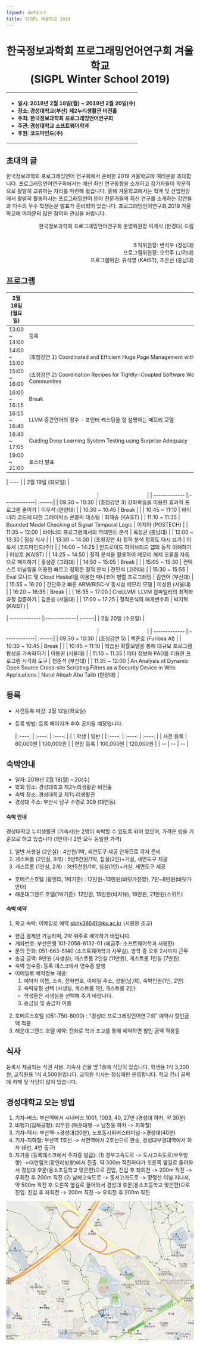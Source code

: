 ```yaml
---
layout: default
title: SIGPL 겨울학교 2019
---
```


<h1>
<center>
한국정보과학회 프로그래밍언어연구회 겨울학교
<br> (SIGPL Winter School 2019)
</center>
</h1>
<center><table><tbody><tr><th align="left">
<ul>
<li>
    일시: 2019년 2월 18일(월) ~ 2019년 2월 20일(수)
</li><li>
    장소: 경성대학교(부산) 제2누리생활관 비전홀
</li><li>
    주최: 한국정보과학회 프로그래밍언어연구회
</li><li>
    주관: 경성대학교 소프트웨어학과
</li><li>
    후원: 코드마인드(주)
</li></ul>
</th></tr></tbody></table>
</center>

<h2>초대의 글</h2>

<p>
  한국정보과학회 프로그래밍언어 연구회에서 준비한 2019 겨울학교에 여러분을 초대합니다.
  프로그래밍언어연구회에서는 매년 최신 연구동향을 소개하고 참가자들이 학문적으로 활발히 교류하는 자리를 마련해 왔습니다.
  올해 겨울학교에서는 학계 및 산업현장에서 활발히 활동하시는 프로그래밍언어 분야 전문가들의 최신 연구를 소개하는 강연들과
  다수의 우수 학생논문 발표가 준비되어 있습니다. 프로그래밍언어연구회 2019 겨울학교에 여러분의 많은 참여와 관심을 바랍니다.
</p>

<p align="right">
한국정보과학회 프로그래밍언어연구회 운영위원장 이계식 (한경대) 드림
</p>

<p align="right">
<br> 조직위원장: 변석우 (경성대)
<br> 프로그램위원장: 오학주 (고려대)
<br> 프로그램위원: 류석영 (KAIST), 조은선 (충남대)

</p>

<h2>프로그램</h2>

| 2월 18일 (월요일) | &nbsp;&nbsp;&nbsp;&nbsp;&nbsp;&nbsp;&nbsp;&nbsp;&nbsp;&nbsp;&nbsp;&nbsp;&nbsp;&nbsp;&nbsp;&nbsp;&nbsp;&nbsp;&nbsp;&nbsp;&nbsp;&nbsp;&nbsp;&nbsp;&nbsp;&nbsp;&nbsp;&nbsp;&nbsp;&nbsp;&nbsp;&nbsp;&nbsp;&nbsp;&nbsp;&nbsp;&nbsp;&nbsp;&nbsp;&nbsp;&nbsp;&nbsp;&nbsp;&nbsp;&nbsp;&nbsp;&nbsp;&nbsp;&nbsp;&nbsp;&nbsp;&nbsp;&nbsp;&nbsp;&nbsp;&nbsp;&nbsp;&nbsp;&nbsp;&nbsp;&nbsp;&nbsp;&nbsp;&nbsp;&nbsp;&nbsp;&nbsp;&nbsp;&nbsp;&nbsp;&nbsp;&nbsp;&nbsp;&nbsp;&nbsp;&nbsp;&nbsp;&nbsp;&nbsp;&nbsp;&nbsp;&nbsp;&nbsp;&nbsp;&nbsp;&nbsp;&nbsp;&nbsp;&nbsp;&nbsp;&nbsp;&nbsp;&nbsp;&nbsp;&nbsp;&nbsp;&nbsp;&nbsp;&nbsp;&nbsp;&nbsp;&nbsp;&nbsp;&nbsp;&nbsp;&nbsp;&nbsp;&nbsp;&nbsp;&nbsp;&nbsp;&nbsp;&nbsp;&nbsp;&nbsp;&nbsp;&nbsp;&nbsp;&nbsp;&nbsp;&nbsp;&nbsp;&nbsp;&nbsp;&nbsp;&nbsp;&nbsp;&nbsp;&nbsp;&nbsp;&nbsp;&nbsp;&nbsp;&nbsp;&nbsp;&nbsp;&nbsp;&nbsp;&nbsp;&nbsp;&nbsp;&nbsp;&nbsp;&nbsp;&nbsp;&nbsp;&nbsp;&nbsp;&nbsp;&nbsp;&nbsp;&nbsp;&nbsp;&nbsp;&nbsp;&nbsp;&nbsp;&nbsp;&nbsp;&nbsp;&nbsp;&nbsp;&nbsp;&nbsp;&nbsp;&nbsp;&nbsp;&nbsp;&nbsp;&nbsp;&nbsp;&nbsp;&nbsp;&nbsp;&nbsp;&nbsp;&nbsp;&nbsp;&nbsp;&nbsp;&nbsp;&nbsp;&nbsp;&nbsp;&nbsp;&nbsp;&nbsp;&nbsp;&nbsp; | &nbsp;&nbsp;&nbsp;&nbsp;&nbsp;&nbsp;&nbsp;&nbsp;&nbsp;&nbsp;&nbsp;&nbsp;&nbsp;&nbsp;&nbsp;&nbsp;&nbsp;&nbsp;&nbsp;&nbsp;&nbsp;&nbsp;&nbsp;&nbsp;&nbsp;&nbsp;&nbsp;&nbsp;&nbsp;&nbsp;&nbsp; |
| ------------- |:-------------| :-----:|
| 13:00 ~ 14:00 | 등록 | |
| 14:00 ~ 15:00 | (초청강연 1) Coordinated and Efficient Huge Page Management with Ingens | 권영진 (KAIST) |
| 15:00 ~ 16:00 | (초청강연 2) Coordination Recipes for Tightly-Coupled Software Work in Open Source Software (OSS) Communities | 문은영 (KAIST) |
| 16:00 ~ 16:15 | Break | |
| 16:15 ~ 16:40 | LLVM 중간언어의 정수 - 포인터 캐스팅을 잘 설명하는 메모리 모델 | 이준영 (서울대) |
| 16:40 ~ 17:05 | Guiding Deep Learning System Testing using Surprise Adequacy | 김진한 (KAIST) |
| 19:00 ~ 21:00 | 포스터 발표 | 대학원생 |

| ---- |
| 2월 19일 (화요일) | &nbsp;&nbsp;&nbsp;&nbsp;&nbsp;&nbsp;&nbsp;&nbsp;&nbsp;&nbsp;&nbsp;&nbsp;&nbsp;&nbsp;&nbsp;&nbsp;&nbsp;&nbsp;&nbsp;&nbsp;&nbsp;&nbsp;&nbsp;&nbsp;&nbsp;&nbsp;&nbsp;&nbsp;&nbsp;&nbsp;&nbsp;&nbsp;&nbsp;&nbsp;&nbsp;&nbsp;&nbsp;&nbsp;&nbsp;&nbsp;&nbsp;&nbsp;&nbsp;&nbsp;&nbsp;&nbsp;&nbsp;&nbsp;&nbsp;&nbsp;&nbsp;&nbsp;&nbsp;&nbsp;&nbsp;&nbsp;&nbsp;&nbsp;&nbsp;&nbsp;&nbsp;&nbsp;&nbsp;&nbsp;&nbsp;&nbsp;&nbsp;&nbsp;&nbsp;&nbsp;&nbsp;&nbsp;&nbsp;&nbsp;&nbsp;&nbsp;&nbsp;&nbsp;&nbsp;&nbsp;&nbsp;&nbsp;&nbsp;&nbsp;&nbsp;&nbsp;&nbsp;&nbsp;&nbsp;&nbsp;&nbsp;&nbsp;&nbsp;&nbsp;&nbsp;&nbsp;&nbsp;&nbsp;&nbsp;&nbsp;&nbsp;&nbsp;&nbsp;&nbsp;&nbsp;&nbsp;&nbsp;&nbsp;&nbsp;&nbsp;&nbsp;&nbsp;&nbsp;&nbsp;&nbsp;&nbsp;&nbsp;&nbsp;&nbsp;&nbsp;&nbsp;&nbsp;&nbsp;&nbsp;&nbsp;&nbsp;&nbsp;&nbsp;&nbsp;&nbsp;&nbsp;&nbsp;&nbsp;&nbsp;&nbsp;&nbsp;&nbsp;&nbsp;&nbsp;&nbsp;&nbsp;&nbsp;&nbsp;&nbsp;&nbsp;&nbsp;&nbsp;&nbsp;&nbsp;&nbsp;&nbsp;&nbsp;&nbsp;&nbsp;&nbsp;&nbsp;&nbsp;&nbsp;&nbsp;&nbsp;&nbsp;&nbsp;&nbsp;&nbsp;&nbsp;&nbsp;&nbsp;&nbsp;&nbsp;&nbsp;&nbsp;&nbsp;&nbsp;&nbsp;&nbsp;&nbsp;&nbsp;&nbsp;&nbsp;&nbsp;&nbsp;&nbsp;&nbsp;&nbsp;&nbsp;&nbsp;&nbsp;&nbsp;&nbsp; | &nbsp;&nbsp;&nbsp;&nbsp;&nbsp;&nbsp;&nbsp;&nbsp;&nbsp;&nbsp;&nbsp;&nbsp;&nbsp;&nbsp;&nbsp;&nbsp;&nbsp;&nbsp;&nbsp;&nbsp;&nbsp;&nbsp;&nbsp;&nbsp;&nbsp;&nbsp;&nbsp;&nbsp;&nbsp;&nbsp;&nbsp; |
| ------------- |:-------------| :-----:|
| 09:30 ~ 10:30 | (초청강연 3) 강화학습을 이용한 효과적 프로그램 줄이기 | 이우석 (한양대) |
| 10:30 ~ 10:45 | Break | |
| 10:45 ~ 11:10 | 바이너리 코드에 대한 그레이박스 콘콜릭 테스팅 | 최재승 (KAIST) |
| 11:10 ~ 11:35 | Bounded Model Checking of Signal Temporal Logic | 이지아 (POSTECH) |
| 11:35 ~ 12:00 | 바이너리 프로그램에서의 역테인트 분석 | 목성균 (충남대) |
| 12:00 ~ 13:30 | 점심 식사 | |
| 13:30 ~ 14:00 | (초청강연 4) 정적 분석 정확도 다시 보기 | 이욱세 (코드마인드(주)) |
| 14:00 ~ 14:25 | 안드로이드 하이브리드 앱의 동작 이해하기 | 이성호 (KAIST) |
| 14:25 ~ 14:50 | 정적 분석을 활용하여 메모리 해제 오류를 자동으로 패치하기 | 홍성준 (고려대) |
| 14:50 ~ 15:05 | Break | |
| 15:05 ~ 15:30 | 컨텍스트 터널링을 이용한 빠르고 정확한 정적 분석 | 전민석 (고려대) |
| 15:30 ~ 15:55 | Eval 모나드 및 Cloud Haskell을 이용한 매니코어 병렬 프로그래밍 | 김연어 (부산대) |
| 15:55 ~ 16:20 | 간단하고 빠른 ARM/RISC-V 동시성 메모리 모델 | 이성환 (서울대) |
| 16:20 ~ 16:35 | Break | |
| 16:35 ~ 17:00 | CreLLVM: LLVM 컴파일러의 최적화 과정 검증하기 | 김윤승 (서울대) |
| 17:00 ~ 17:25 | 정적분석의 매개변수화 | 박지혁 (KAIST) |

| ------------- |:-------------| :-----:|
| 2월 20일 (수요일) | &nbsp;&nbsp;&nbsp;&nbsp;&nbsp;&nbsp;&nbsp;&nbsp;&nbsp;&nbsp;&nbsp;&nbsp;&nbsp;&nbsp;&nbsp;&nbsp;&nbsp;&nbsp;&nbsp;&nbsp;&nbsp;&nbsp;&nbsp;&nbsp;&nbsp;&nbsp;&nbsp;&nbsp;&nbsp;&nbsp;&nbsp;&nbsp;&nbsp;&nbsp;&nbsp;&nbsp;&nbsp;&nbsp;&nbsp;&nbsp;&nbsp;&nbsp;&nbsp;&nbsp;&nbsp;&nbsp;&nbsp;&nbsp;&nbsp;&nbsp;&nbsp;&nbsp;&nbsp;&nbsp;&nbsp;&nbsp;&nbsp;&nbsp;&nbsp;&nbsp;&nbsp;&nbsp;&nbsp;&nbsp;&nbsp;&nbsp;&nbsp;&nbsp;&nbsp;&nbsp;&nbsp;&nbsp;&nbsp;&nbsp;&nbsp;&nbsp;&nbsp;&nbsp;&nbsp;&nbsp;&nbsp;&nbsp;&nbsp;&nbsp;&nbsp;&nbsp;&nbsp;&nbsp;&nbsp;&nbsp;&nbsp;&nbsp;&nbsp;&nbsp;&nbsp;&nbsp;&nbsp;&nbsp;&nbsp;&nbsp;&nbsp;&nbsp;&nbsp;&nbsp;&nbsp;&nbsp;&nbsp;&nbsp;&nbsp;&nbsp;&nbsp;&nbsp;&nbsp;&nbsp;&nbsp;&nbsp;&nbsp;&nbsp;&nbsp;&nbsp;&nbsp;&nbsp;&nbsp;&nbsp;&nbsp;&nbsp;&nbsp;&nbsp;&nbsp;&nbsp;&nbsp;&nbsp;&nbsp;&nbsp;&nbsp;&nbsp;&nbsp;&nbsp;&nbsp;&nbsp;&nbsp;&nbsp;&nbsp;&nbsp;&nbsp;&nbsp;&nbsp;&nbsp;&nbsp;&nbsp;&nbsp;&nbsp;&nbsp;&nbsp;&nbsp;&nbsp;&nbsp;&nbsp;&nbsp;&nbsp;&nbsp;&nbsp;&nbsp;&nbsp;&nbsp;&nbsp;&nbsp;&nbsp;&nbsp;&nbsp;&nbsp;&nbsp;&nbsp;&nbsp;&nbsp;&nbsp;&nbsp;&nbsp;&nbsp;&nbsp;&nbsp;&nbsp;&nbsp;&nbsp;&nbsp;&nbsp;&nbsp;&nbsp;&nbsp; | &nbsp;&nbsp;&nbsp;&nbsp;&nbsp;&nbsp;&nbsp;&nbsp;&nbsp;&nbsp;&nbsp;&nbsp;&nbsp;&nbsp;&nbsp;&nbsp;&nbsp;&nbsp;&nbsp;&nbsp;&nbsp;&nbsp;&nbsp;&nbsp;&nbsp;&nbsp;&nbsp;&nbsp;&nbsp;&nbsp;&nbsp; |
| ------------- |:-------------| :-----:|
| 09:30 ~ 10:30 | (초청강연 5) | 백준호 (Furiosa AI) |
| 10:30 ~ 10:45 | Break | |
| 10:45 ~ 11:10 | 학습된 확률모델을 통해 대규모 프로그램 합성을 가속화하기 | 이동권 (서울대) |
| 11:10 ~ 11:35 | 메타 정보와 PAD를 이용한 프로그램 시각화 도구 | 천준석 (부산대) |
| 11:35 ~ 12:00 | An Analysis of Dynamic Open Source Cross-site Scripting Filters as a Security Device in Web Applications | Nurul Atiqah Abu Talib (한양대) |

## 등록

- 사전등록 마감: 2월 12일(화요일)
<!-- - 등록 방법: [등록 페이지]()를 통하여 등록할 수 있습니다. -->
- 등록 방법: 등록 페이지가 추후 공지될 예정입니다.

  | :----: | :----: | :----: |
  | | 학생 | 일반 |
  | :----: | :----: | :----: |
  | 사전 등록 | 80,000원 | 100,000원 |
  | 현장 등록 | 100,000원 | 120,000원 |
  | -- | -- | -- |

## 숙박안내

- 일자: 2019년 2월 18(월) – 20(수)
- 학회 장소: 경성대학교 제2누리생활관 비전홀
- 숙박 장소: 경성대학교 제1누리생활관
- 경성대 주소: 부산시 남구 수영로 309 (대연동)

#### 숙박 안내

경성대학교 누리생활관 (기숙사)는 2명이 숙박할 수 있도록 되어 있으며, 가격은 방을 기준으로 하고 있습니다 (1인이나 2인 모두 동일한 가격)

1. 일반 사생실 (2인실) : 4만원/1박, 세면도구 제공 안하므로 각자 준비
2. 게스트룸 (2인실, 9개) : 5만5천원/1박, 침실(2인)+거실, 세면도구 제공
3. 게스트룸 (1인실, 2개) : 3만5천원/1박, 침실(1인)+거실, 세면도구 제공
  - 호메르스호텔 (광안리, 1박기준) : 12만원~13만원(바닷가전망), 7만~8만원(바닷가 반대)
  - 해운대그랜드 호텔(1박기준): 12만원, 15만원(비치뷰), 18만원, 21만원(스위트)

#### 숙박 예약

1. 학교 숙박:  이메일로 예약 sbhk38641@ks.ac.kr (서봉환 조교)
  - 현금 결제만 가능하며, 2박 위주로 예약하기 바랍니다.
  - 계좌번호: 부산은행 101-2058-8132-01 (에금주: 소프트웨어학과 서봉환)
  - 문의 전화: 051-663-5140 (소프트웨어학과 사무실), 방학 중 오후 2시까지 근무
  - 송금 금액: 8만원 (사생실), 게스트룸 2인실 (11만원), 게스트룸 1인실 (7만원)
  - 숙박 영수증: 등록 데스크에서 영수증 발행
  - 이메일로 예약정보 제공:
    1. 예약자 이름, 소속, 전화번호, 이메일 주소, 성별(남,여), 숙박인원(1인, 2인)
    2. 숙박유형 선택 (사생실, 게스트룸 1인, 게스트룸 2인)
    - 학생들은 사생실을 선택해 주기 바랍니다.
    3. 송금일 및 송금자 이름
2. 호메르스호텔 (051-750-8000) : “경성대 프로그래밍언어연구회” 예약시 할인금액 적용
3. 해운대그랜드 호텔 예약: 전화로 학과 조교를 통해 예약하면 할인 금액 적용됨

## 식사

등록시 제공되는 식권 사용. 기숙사 건물 옆 1층에 식당이 있습니다. 학생용 1식 3,300원, 교직원용 1식 4,500원입니다. 교직원 식사는 점심때만 운영합니다.  학교 건너 골목에 카페 및 식당이 많이 있습니다.


## 경성대학교 오는 방법

1. 기차-버스: 부산역에서 시내버스 1001, 1003, 40, 27번 (경성대 하차, 약 30분)
2. 비행기(김해공항): 리무진 (해운대행 -> 남천동 하차 -> 지하철)
3. 기차-택시: 부산역->경성대(20분), 노포동시외버스터미널->경성대(40분)
4. 기차-지하철: 부산역 1호선 -> 서면역에서 2호선으로 환승, 경성대부경대역에서 하차 (6번, 4번 출구)
5. 자가용 (등록데스크에서 주차증 발급):
(1) 경부고속도로 -> 도시고속도로(부두방향) ->대연램프(광안리방향)에서 진출. 약 300m 직진하다가 오른쪽 옆길로 들어와서 경성대 후문(용소초등학교 맞은편)으로 진입, 진입 후 좌회전 -> 200m 직진 –> 우회전 후 200m 직진
(2) 남해고속도로 -> 동서고가도로 -> 황령산 터널 지나서, 약 500m 직진 후 오른쪽 옆길로 들어와서 경성대 후문(용소초등학교 맞은편)으로 진입. 진입 후 좌회전 -> 200m 직진 –> 우회전 후 200m 직진

![map](map.png)

<!-- <h2> 등록 </h2> -->

<!-- <ul> -->
<!--   <li> 사전등록 마감: 8월 14일(화요일) -->
<!--   </li><li> 등록 방법: <a href="http://www.kiise.or.kr/conference/conf/025/" target="_blank"><font color=red>등록  페이지</font></a>를 통하여 등록할 수 있습니다. -->
<!-- <table border="1" bordercolor="#a0a0a0" cellspacing="0"> -->
<!-- <tbody><tr><th>&nbsp;</th><th>학생</th><th>일반</th></tr> -->
<!-- <tr align="center"><th>사전 등록 </th><td>80,000원</td><td>100,000원</td></tr> -->
<!-- <tr align="center"><th>현장 등록 </th><td>100,000원</td><td>120,000원</td></tr> -->
<!-- </tbody></table> -->
<!-- </li></ul> -->

<!-- <h2> 숙박안내 </h2> -->

<!-- <ul> -->
<!-- <li>SIGPL에서 필요한 학생들에게 숙박비를 지원합니다. -->
<!-- <br>지원 자격은 숙박비를 받지 못한 대학원생으로 한정합니다. -->
<!-- <br>선정된 학생에게는 소속기관 여비규정에 따라 숙박비를 지급합니다. -->
<!-- <br>지원을 위해서는 지도교수 추천서가 필요하고, 이는 입력한 지도교수 이메일을 통해 받습니다. -->
<!-- <br>추후 숙박 영수증 및 소속기관 여비 규정을 제출해야 합니다. -->
<!-- </li> -->
<!-- <p><a href="https://goo.gl/forms/5COF0LERwSweqaIj2">지원하기</a></p> -->
<!-- 지원마감: 2018년 8월 13일 -->
<!-- </ul> -->
<!-- <br> -->

<!-- <ul> -->
<!--  동국대학교 주변 숙박 안내입니다.  충무로, 동대문 및 명동쪽에 호텔이 매우 많기 때문에 예약하시기는 어렵지 않으실 것으로 생각됩니다.  추천 호텔은 다음과 같으며, 2인기준 10만원 이내로 예약이 가능합니다. -->
<!--     <li> 티마크 호텔 명동 (02-2098-2000) -->
<!--       <a href="http://tmarkhotel.com/" target="_blank">홈페이지</a> -->
<!--         <br>서울특별시 중구 충무로 15 -->
<!--     </li> -->
<!--     <li> 스테이B 호텔 (02-2277-6300) -->
<!--       <a href="https://www.staybhotel.com/" target="_blank">홈페이지</a> -->
<!--         <br>서울특별시 중구 충무로 23-1 -->
<!--     </li> -->
<!--     </li> -->
<!--     <li> 써미트 호텔 (02-2285-0540) -->
<!--       <a href="http://www.summithotelseoul.com/" target="_blank">홈페이지</a> -->
<!--         <br>서울특별시 중구 장충단로 198 -->
<!--     </li> -->
<!--     </li> -->
<!--     <li> 호텔 도마 (02-2273-9603) -->
<!--       <a href="http://www.hoteldoma.com/" target="_blank">홈페이지</a> -->
<!--         <br>서울특별시 중구 퇴계로 216 -->
<!--     </li> -->
<!-- </ul> -->


<!-- <h2> 오시는길 </h2> -->
<!-- <ul> -->
<!-- <a href="https://cse.dongguk.edu/?page_id=790" target="_blank">동국대학교 찾아오시는 길</a> -->
<!-- </ul> -->
